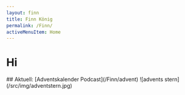 ```yaml
---
layout: finn
title: Finn König
permalink: /Finn/
activeMenuItem: Home
---
```


# Hi

<div class="containerFull green center"  markdown="1">
##  Aktuell: [Adventskalender Podcast](/Finn/advent)
 ![advents stern](/src/img/adventstern.jpg)
</div>

<br><br>
